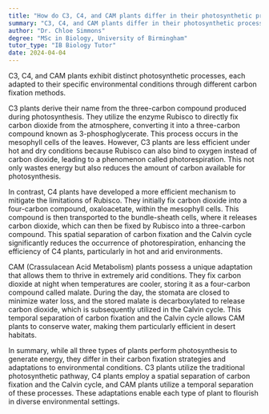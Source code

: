 ```yaml
---
title: "How do C3, C4, and CAM plants differ in their photosynthetic processes?"
summary: "C3, C4, and CAM plants differ in their photosynthetic processes based on their carbon fixation methods and adaptation to environmental conditions."
author: "Dr. Chloe Simmons"
degree: "MSc in Biology, University of Birmingham"
tutor_type: "IB Biology Tutor"
date: 2024-04-04
---
```


C3, C4, and CAM plants exhibit distinct photosynthetic processes, each adapted to their specific environmental conditions through different carbon fixation methods.

C3 plants derive their name from the three-carbon compound produced during photosynthesis. They utilize the enzyme Rubisco to directly fix carbon dioxide from the atmosphere, converting it into a three-carbon compound known as 3-phosphoglycerate. This process occurs in the mesophyll cells of the leaves. However, C3 plants are less efficient under hot and dry conditions because Rubisco can also bind to oxygen instead of carbon dioxide, leading to a phenomenon called photorespiration. This not only wastes energy but also reduces the amount of carbon available for photosynthesis.

In contrast, C4 plants have developed a more efficient mechanism to mitigate the limitations of Rubisco. They initially fix carbon dioxide into a four-carbon compound, oxaloacetate, within the mesophyll cells. This compound is then transported to the bundle-sheath cells, where it releases carbon dioxide, which can then be fixed by Rubisco into a three-carbon compound. This spatial separation of carbon fixation and the Calvin cycle significantly reduces the occurrence of photorespiration, enhancing the efficiency of C4 plants, particularly in hot and arid environments.

CAM (Crassulacean Acid Metabolism) plants possess a unique adaptation that allows them to thrive in extremely arid conditions. They fix carbon dioxide at night when temperatures are cooler, storing it as a four-carbon compound called malate. During the day, the stomata are closed to minimize water loss, and the stored malate is decarboxylated to release carbon dioxide, which is subsequently utilized in the Calvin cycle. This temporal separation of carbon fixation and the Calvin cycle allows CAM plants to conserve water, making them particularly efficient in desert habitats.

In summary, while all three types of plants perform photosynthesis to generate energy, they differ in their carbon fixation strategies and adaptations to environmental conditions. C3 plants utilize the traditional photosynthetic pathway, C4 plants employ a spatial separation of carbon fixation and the Calvin cycle, and CAM plants utilize a temporal separation of these processes. These adaptations enable each type of plant to flourish in diverse environmental settings.
    